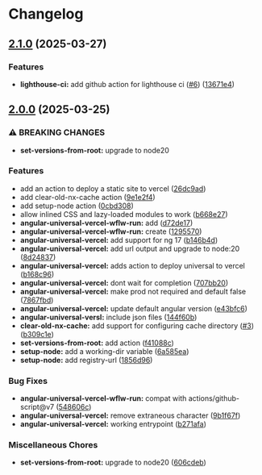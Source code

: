 # Changelog

## [2.1.0](https://github.com/graycoreio/github-actions/compare/v2.0.0...v2.1.0) (2025-03-27)


### Features

* **lighthouse-ci:** add github action for lighthouse ci ([#6](https://github.com/graycoreio/github-actions/issues/6)) ([13671e4](https://github.com/graycoreio/github-actions/commit/13671e46c75d5cbc5810aae067b4765195c67bc1))

## [2.0.0](https://github.com/graycoreio/github-actions/compare/v1.0.0...v2.0.0) (2025-03-25)


### ⚠ BREAKING CHANGES

* **set-versions-from-root:** upgrade to node20

### Features

* add an action to deploy a static site to vercel ([26dc9ad](https://github.com/graycoreio/github-actions/commit/26dc9adc268c2f20243e975832757c1b278ac3f2))
* add clear-old-nx-cache action ([9e1e2f4](https://github.com/graycoreio/github-actions/commit/9e1e2f47d41f133a637f65cc85aa4610a033dd1e))
* add setup-node action ([0cbd308](https://github.com/graycoreio/github-actions/commit/0cbd308612548499d555e000eed87b3ab0f56e88))
* allow inlined CSS and lazy-loaded modules to work ([b668e27](https://github.com/graycoreio/github-actions/commit/b668e273c52addd8270709d8d4456e85ad2dd570))
* **angular-universal-vercel-wflw-run:** add ([d72de17](https://github.com/graycoreio/github-actions/commit/d72de1701bcb0ebcbba357c02cdbcc79a6d538d6))
* **angular-universal-vercel-wflw-run:** create ([1295570](https://github.com/graycoreio/github-actions/commit/129557013fe98723bda34249e05a4980bc339a4e))
* **angular-universal-vercel:** add support for ng 17 ([b146b4d](https://github.com/graycoreio/github-actions/commit/b146b4dcbd742f5beb1b3ccb616b625af75147d9))
* **angular-universal-vercel:** add url output and upgrade to node:20 ([8d24837](https://github.com/graycoreio/github-actions/commit/8d24837e7c6eb79b8bb77d8aadea76764f818156))
* **angular-universal-vercel:** adds action to deploy universal to vercel ([b168c96](https://github.com/graycoreio/github-actions/commit/b168c96adc32d37664a081d7dc1dc758d602902d))
* **angular-universal-vercel:** dont wait for completion ([707bb20](https://github.com/graycoreio/github-actions/commit/707bb2092fe32c7397add4c94324f58d0103a104))
* **angular-universal-vercel:** make prod not required and default false ([7867fbd](https://github.com/graycoreio/github-actions/commit/7867fbd1a4649804d19befaa930e493e6c52e233))
* **angular-universal-vercel:** update default angular version ([e43bfc6](https://github.com/graycoreio/github-actions/commit/e43bfc60c45cd9631ac629ca66dfd58a99f5c11f))
* **angular-universal-versl:** include json files ([144f60b](https://github.com/graycoreio/github-actions/commit/144f60b5b373bbf2480d5e0ef2d926fbf4141cd0))
* **clear-old-nx-cache:** add support for configuring cache directory ([#3](https://github.com/graycoreio/github-actions/issues/3)) ([b309c1e](https://github.com/graycoreio/github-actions/commit/b309c1ed906e0db391e45ff8462806f374a1bcf7))
* **set-versions-from-root:** add action ([f41088c](https://github.com/graycoreio/github-actions/commit/f41088cbbee654437dce1a5563f26ee3de008b81))
* **setup-node:** add a working-dir variable ([6a585ea](https://github.com/graycoreio/github-actions/commit/6a585ea6044fbbe2fc5c35f931af1820118fb89e))
* **setup-node:** add registry-url ([1856d96](https://github.com/graycoreio/github-actions/commit/1856d966558c5bb6ab49aa8211e8815d50553968))


### Bug Fixes

* **angular-universal-vercel-wflw-run:** compat with actions/github-script@v7 ([548606c](https://github.com/graycoreio/github-actions/commit/548606cdac5114f2e5c8a050a508cc61116d9a95))
* **angular-universal-vercel:** remove extraneous character ([9b1f67f](https://github.com/graycoreio/github-actions/commit/9b1f67f9d3af919a41f8c1e57415e391e88fddd2))
* **angular-universal-vercel:** working entrypoint ([b271afa](https://github.com/graycoreio/github-actions/commit/b271afaad7ff9078995d42d21ed8411d6760c048))


### Miscellaneous Chores

* **set-versions-from-root:** upgrade to node20 ([606cdeb](https://github.com/graycoreio/github-actions/commit/606cdeb904ee2b9b42110037cb0f1b0e6e9a956f))
